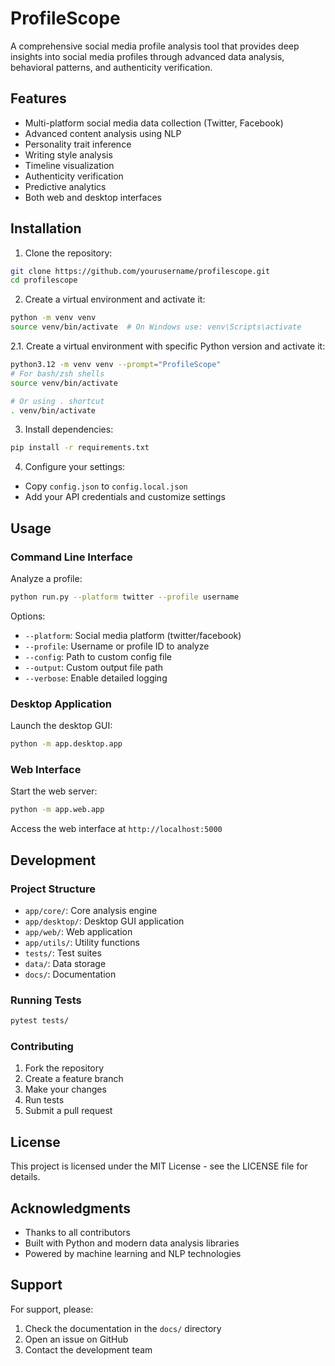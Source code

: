 # ProfileScope

A comprehensive social media profile analysis tool that provides deep insights into social media profiles through advanced data analysis, behavioral patterns, and authenticity verification.

## Features

- Multi-platform social media data collection (Twitter, Facebook)
- Advanced content analysis using NLP
- Personality trait inference
- Writing style analysis
- Timeline visualization
- Authenticity verification
- Predictive analytics
- Both web and desktop interfaces

## Installation

1. Clone the repository:
```bash
git clone https://github.com/yourusername/profilescope.git
cd profilescope
```

2. Create a virtual environment and activate it:
```bash
python -m venv venv
source venv/bin/activate  # On Windows use: venv\Scripts\activate
```

2.1. Create a virtual environment with specific Python version and activate it:
```bash
python3.12 -m venv venv --prompt="ProfileScope"
# For bash/zsh shells
source venv/bin/activate

# Or using . shortcut
. venv/bin/activate
```


3. Install dependencies:
```bash
pip install -r requirements.txt
```

4. Configure your settings:
- Copy `config.json` to `config.local.json`
- Add your API credentials and customize settings

## Usage

### Command Line Interface

Analyze a profile:
```bash
python run.py --platform twitter --profile username
```

Options:
- `--platform`: Social media platform (twitter/facebook)
- `--profile`: Username or profile ID to analyze
- `--config`: Path to custom config file
- `--output`: Custom output file path
- `--verbose`: Enable detailed logging

### Desktop Application

Launch the desktop GUI:
```bash
python -m app.desktop.app
```

### Web Interface

Start the web server:
```bash
python -m app.web.app
```

Access the web interface at `http://localhost:5000`

## Development

### Project Structure

- `app/core/`: Core analysis engine
- `app/desktop/`: Desktop GUI application
- `app/web/`: Web application
- `app/utils/`: Utility functions
- `tests/`: Test suites
- `data/`: Data storage
- `docs/`: Documentation

### Running Tests

```bash
pytest tests/
```

### Contributing

1. Fork the repository
2. Create a feature branch
3. Make your changes
4. Run tests
5. Submit a pull request

## License

This project is licensed under the MIT License - see the LICENSE file for details.

## Acknowledgments

- Thanks to all contributors
- Built with Python and modern data analysis libraries
- Powered by machine learning and NLP technologies

## Support

For support, please:
1. Check the documentation in the `docs/` directory
2. Open an issue on GitHub
3. Contact the development team
